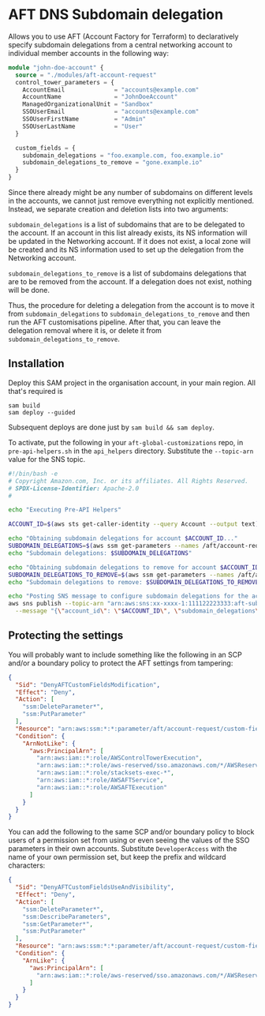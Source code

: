 # AFT DNS Subdomain delegation
Allows you to use AFT (Account Factory for Terraform) to declaratively specify subdomain
delegations from a central networking account to individual member accounts in the
following way:

```terraform
module "john-doe-account" {
  source = "./modules/aft-account-request"
  control_tower_parameters = {
    AccountEmail              = "accounts@example.com"
    AccountName               = "JohnDoeAccount"                                
    ManagedOrganizationalUnit = "Sandbox"  
    SSOUserEmail              = "accounts@example.com"
    SSOUserFirstName          = "Admin"
    SSOUserLastName           = "User"
  }

  custom_fields = {
    subdomain_delegations = "foo.example.com, foo.example.io"
    subdomain_delegations_to_remove = "gone.example.io"
  }
}
```

Since there already might be any number of subdomains on different levels in the accounts, 
we cannot just remove everything not explicitly mentioned. Instead, we separate creation and 
deletion lists into two arguments:

`subdomain_delegations` is a list of subdomains that are to be delegated to the account. If
an account in this list already exists, its NS information will be updated in the Networking
account. If it does not exist, a local zone will be created and its NS information used to
set up the delegation from the Networking account.

`subdomain_delegations_to_remove` is a list of subdomains delegations that are to be removed
from the account. If a delegation does not exist, nothing will be done.

Thus, the procedure for deleting a delegation from the account is to move it from 
`subdomain_delegations` to `subdomain_delegations_to_remove` and then run the AFT 
customisations pipeline. After that, you can leave the delegation removal where it is, or
delete it from `subdomain_delegations_to_remove`.


## Installation

Deploy this SAM project in the organisation account, in your main region. All that's required
is
```console
sam build
sam deploy --guided
```
Subsequent deploys are done just by `sam build && sam deploy`.

To activate, put the following in your `aft-global-customizations` repo, in `pre-api-helpers.sh`
in the `api_helpers` directory. Substitute the `--topic-arn` value for the SNS topic.

```bash
#!/bin/bash -e
# Copyright Amazon.com, Inc. or its affiliates. All Rights Reserved.
# SPDX-License-Identifier: Apache-2.0
#

echo "Executing Pre-API Helpers"

ACCOUNT_ID=$(aws sts get-caller-identity --query Account --output text)

echo "Obtaining subdomain delegations for account $ACCOUNT_ID..."
SUBDOMAIN_DELEGATIONS=$(aws ssm get-parameters --names /aft/account-request/custom-fields/subdomain_delegations --query "Parameters[0].Value")
echo "Subdomain delegations: $SUBDOMAIN_DELEGATIONS"

echo "Obtaining subdomain delegations to remove for account $ACCOUNT_ID..."
SUBDOMAIN_DELEGATIONS_TO_REMOVE=$(aws ssm get-parameters --names /aft/account-request/custom-fields/subdomain_delegations_to_remove --query "Parameters[0].Value")
echo "Subdomain delegations to remove: $SUBDOMAIN_DELEGATIONS_TO_REMOVE"

echo "Posting SNS message to configure subdomain delegations for the account $ACCOUNT_ID..."
aws sns publish --topic-arn "arn:aws:sns:xx-xxxx-1:111122223333:aft-subdomain-delegation-topic" \
  --message "{\"account_id\": \"$ACCOUNT_ID\", \"subdomain_delegations\": $SUBDOMAIN_DELEGATIONS, \"subdomain_delegations_to_remove\": $SUBDOMAIN_DELEGATIONS_TO_REMOVE}"
```


## Protecting the settings

You will probably want to include something like the following in an SCP and/or a boundary policy to protect the AFT settings 
from tampering:
```json
{
  "Sid": "DenyAFTCustomFieldsModification",
  "Effect": "Deny",
  "Action": [
    "ssm:DeleteParameter*",
    "ssm:PutParameter"
  ],
  "Resource": "arn:aws:ssm:*:*:parameter/aft/account-request/custom-fields/*",
  "Condition": {
    "ArnNotLike": {
      "aws:PrincipalArn": [
        "arn:aws:iam::*:role/AWSControlTowerExecution",
        "arn:aws:iam::*:role/aws-reserved/sso.amazonaws.com/*/AWSReservedSSO_AWSAdministratorAccess_*",
        "arn:aws:iam::*:role/stacksets-exec-*",
        "arn:aws:iam::*:role/AWSAFTService",
        "arn:aws:iam::*:role/AWSAFTExecution"
      ]
    }
  }
}
```

You can add the following to the same SCP and/or boundary policy to block users of a permission set from using or 
even seeing the values of the SSO parameters in their own accounts. Substitute `DeveloperAccess`
with the name of your own permission set, but keep the prefix and wildcard characters:
```json
{
  "Sid": "DenyAFTCustomFieldsUseAndVisibility",
  "Effect": "Deny",
  "Action": [
    "ssm:DeleteParameter*",
    "ssm:DescribeParameters",
    "ssm:GetParameter*",
    "ssm:PutParameter"
  ],
  "Resource": "arn:aws:ssm:*:*:parameter/aft/account-request/custom-fields/*",
  "Condition": {
    "ArnLike": {
      "aws:PrincipalArn": [
        "arn:aws:iam::*:role/aws-reserved/sso.amazonaws.com/*/AWSReservedSSO_DeveloperAccess_*"
      ]
    }
  }
}
```
